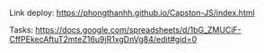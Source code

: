 Link deploy:
https://phongthanhh.github.io/Capston-JS/index.html

Tasks:
https://docs.google.com/spreadsheets/d/1bG_ZMUCiF-CffPEkecAftuT2mteZ16u9jR1xgDnVg84/edit#gid=0
